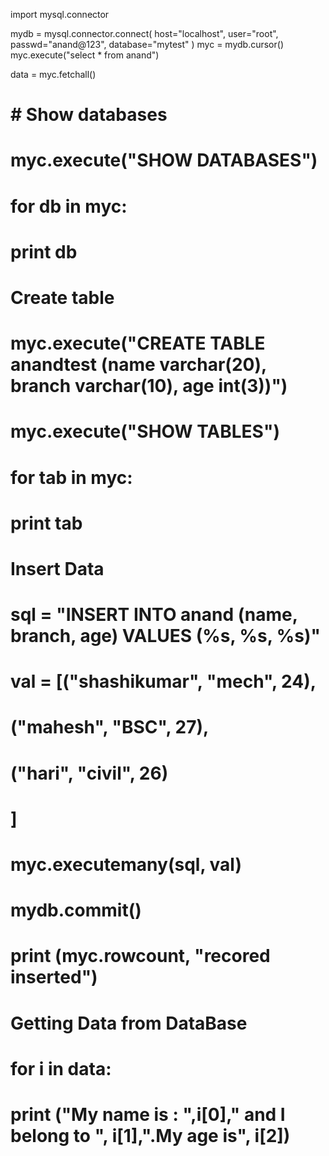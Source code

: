 import mysql.connector

mydb = mysql.connector.connect(
    host="localhost",
    user="root",
    passwd="anand@123",
    database="mytest"
)
myc = mydb.cursor()
myc.execute("select * from anand")

data = myc.fetchall()

# # Show databases
# myc.execute("SHOW DATABASES")
# for db in myc:
#     print db

# Create table
# myc.execute("CREATE TABLE anandtest (name varchar(20), branch varchar(10), age int(3))")
# myc.execute("SHOW TABLES")
# for tab in myc:
#     print tab

# Insert Data
# sql = "INSERT INTO anand (name, branch, age) VALUES (%s, %s, %s)"
# val = [("shashikumar", "mech", 24),
#        ("mahesh", "BSC", 27),
#        ("hari", "civil", 26)
#        ]
#
# myc.executemany(sql, val)
#
# mydb.commit()
#
# print (myc.rowcount, "recored inserted")

# Getting Data from DataBase
# for i in data:
#     print ("My name is : ",i[0]," and I belong to ", i[1],".My age is", i[2])

